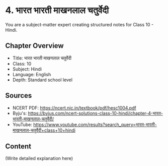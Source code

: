 # 4. भारत भारती माखनलाल चतुर्वेदी

You are a subject-matter expert creating structured notes for Class 10 - Hindi.

## Chapter Overview
- Title: भारत भारती माखनलाल चतुर्वेदी
- Class: 10
- Subject: Hindi
- Language: English
- Depth: Standard school level

## Sources
- NCERT PDF: https://ncert.nic.in/textbook/pdf/hesc1004.pdf
- Byju's: https://byjus.com/ncert-solutions-class-10-hindi/chapter-4-भारत-भारती-माखनलाल-चतुर्वेदी/
- YouTube: https://www.youtube.com/results?search_query=भारत-भारती-माखनलाल-चतुर्वेदी+class+10+hindi

## Content
(Write detailed explanation here)

